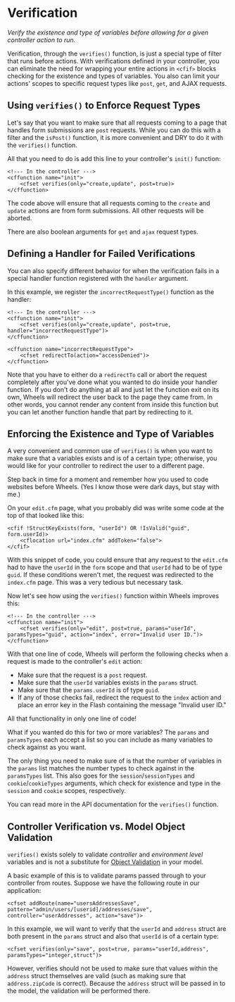 # Verification

*Verify the existence and type of variables before allowing for a given controller action to run.*

Verification, through the `verifies()` function, is just a special type of filter that runs before actions. With verifications defined in your controller, you can eliminate the need for wrapping your entire actions in `<cfif>` blocks checking for the existence and types of variables. You also can limit your actions' scopes to specific request types like `post`, `get`, and AJAX requests.

## Using `verifies()` to Enforce Request Types

Let's say that you want to make sure that all requests coming to a page that handles form submissions are `post` requests. While you can do this with a filter and the `isPost()` function, it is more convenient and DRY to do it with the `verifies()` function.

All that you need to do is add this line to your controller's `init()` function:

	<!--- In the controller --->
	<cffunction name="init">
		<cfset verifies(only="create,update", post=true)>
	</cffunction>

The code above will ensure that all requests coming to the `create` and `update` actions are from form submissions. All other requests will be aborted.

There are also boolean arguments for `get` and `ajax` request types.

## Defining a Handler for Failed Verifications

You can also specify different behavior for when the verification fails in a special handler function registered with the `handler` argument.

In this example, we register the `incorrectRequestType()` function as the handler:

	<!--- In the controller --->
	<cffunction name="init">
		<cfset verifies(only="create,update", post=true, handler="incorrectRequestType")>
	</cffunction>
	
	<cffunction name="incorrectRequestType">
		<cfset redirectTo(action="accessDenied")>
	</cffunction>

Note that you have to either do a `redirectTo` call or abort the request completely after you've done what you wanted to do inside your handler function. If you don't do anything at all and just let the function exit on its own, Wheels will redirect the user back to the page they came from. In other words, you cannot render any content from inside this function but you can let another function handle that part by redirecting to it.

## Enforcing the Existence and Type of Variables

A very convenient and common use of `verifies()` is when you want to make sure that a variables exists and is of a certain type; otherwise, you would like for your controller to redirect the user to a different page.

Step back in time for a moment and remember how you used to code websites before Wheels. (Yes I know those were dark days, but stay with me.)

On your `edit.cfm` page, what you probably did was write some code at the top of that looked like this:

	<cfif !StructKeyExists(form, "userId") OR !IsValid("guid", form.userId)>
		<cflocation url="index.cfm" addToken="false">
	</cfif>

With this snippet of code, you could ensure that any request to the `edit.cfm` had to have the `userId` in the `form` scope and that `userId` had to be of type `guid`. If these conditions weren't met, the request was redirected to the `index.cfm` page. This was a very tedious but necessary task.

Now let's see how using the `verifies()` function within Wheels improves this:

	<!--- In the controller --->
	<cffunction name="init">
		<cfset verifies(only="edit", post=true, params="userId", paramsTypes="guid", action="index", error="Invalid user ID.")>
	</cffunction>

With that one line of code, Wheels will perform the following checks when a request is made to the controller's `edit` action:

  * Make sure that the request is a `post` request.
  * Make sure that the `userId` variables exists in the `params` struct.
  * Make sure that the `params.userId` is of type `guid`.
  * If any of those checks fail, redirect the request to the `index` action and place an error key in the Flash containing the message "Invalid user ID."

All that functionality in only one line of code!

What if you wanted do this for two or more variables? The `params` and `paramsTypes` each accept a list so you can include as many variables to check against as you want.

The only thing you need to make sure of is that the number of variables in the `params` list matches the number types to check against in the `paramsTypes` list. This also goes for the `session`/`sessionTypes` and `cookie`/`cookieTypes` arguments, which check for existence and type in the `session` and `cookie` scopes, respectively. 

You can read more in the API documentation for the `verifies()` function.

## Controller Verification vs. Model Object Validation

`verifies()` exists solely to validate _controller_ and _environment level_ variables and is not a substitute for [Object Validation][1] in your model.

A basic example of this is to validate params passed through to your controller from routes. Suppose we have the following route in our application:

	<cfset addRoute(name="usersAddressesSave", pattern="admin/users/[userid]/addresses/save", controller="userAddresses", action="save")>

In this example, we will want to verify that the `userId` and `address` struct are both present in the `params` struct and also that `userId` is of a certain type:

	<cfset verifies(only="save", post=true, params="userId,address", paramsTypes="integer,struct")>

However, verifies should not be used to make sure that values within the `address` struct themselves are valid (such as making sure that `address.zipCode` is correct). Because the `address` struct will be passed in to the model, the validation will be performed there.

[1]: Object%20Validation.md